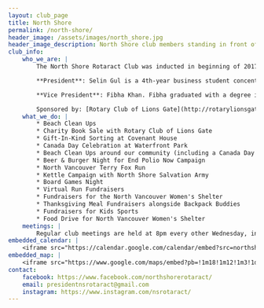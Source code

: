 ```yaml
---
layout: club_page
title: North Shore
permalink: /north-shore/
header_image: /assets/images/north_shore.jpg
header_image_description: North Shore club members standing in front of a Rotaract display
club_info:
    who_we_are: |
        The North Shore Rotaract Club was inducted in beginning of 2017. The club was formed by a group of friends who met through their love of service, and saw opportunity to give back to their North Shore communities through Rotary. The club has four main focus’ Club Service, Vocational Service, Community Service and International Service. North Shore Rotaract has two meetings a month along with one social every month. 

        **President**: Selin Gul is a 4th-year business student concentrating on marketing. She currently live in West Vancouver, and works in real estate. Selin also started a digital marketing agency while in high school and currently works with cosmetic clinics and an immigration company in Downtown Vancouver. Selin has heavily been involved in the world of Rotary since high school, where she was on the executive team of Rockridge Interact Club where she had the opportunity to attend Rotary Adventures in Citizenship and the Rotary International Conference in 2018 as a Shelterbox Volunteer.

        **Vice President**: Fibha Khan. Fibha graduated with a degree in Psychology and Education from UBC in 2019. Since then she has been working full-time as a Research Manager at a developmental lab at UBC where she gets to lead a team of research assistants and run fun studies with infants. She first got involved with Rotary in high school as an Interactor and has also served as a staff member for RYLA South for four years. During her free time she likes to go the gym, read, and binge watch TV shows. 

        Sponsored by: [Rotary Club of Lions Gate](http://rotarylionsgate.com/), [Rotary Club of North Vancouver](http://www.rotarynorthvan.com/home.html), [Rotary Club of West Vancouver](https://portal.clubrunner.ca/787/), and [Rotary Club of West Vancouver Sunrise](http://www.westvancouver.com/rotary-club-of-west-vancouver-sunrise/986/)
    what_we_do: |
        * Beach Clean Ups 
        * Charity Book Sale with Rotary Club of Lions Gate 
        * Gift-In-Kind Sorting at Covenant House 
        * Canada Day Celebration at Waterfront Park 
        * Beach Clean Ups around our community (including a Canada Day Beach Clean Up) 
        * Beer & Burger Night for End Polio Now Campaign 
        * North Vancouver Terry Fox Run
        * Kettle Campaign with North Shore Salvation Army 
        * Board Games Night 
        * Virtual Run Fundraisers 
        * Fundraisers for the North Vancouver Women's Shelter 
        * Thanksgiving Meal Fundraisers alongside Backpack Buddies 
        * Fundraisers for Kids Sports 
        * Food Drive for North Vancouver Women's Shelter
    meetings: |
        Regular club meetings are held at 8pm every other Wednesday, in-person and online.
embedded_calendar: |
    <iframe src="https://calendar.google.com/calendar/embed?src=northshorerotaract%40gmail.com&amp;ctz=America/Vancouver" style="border: 0" scrolling="no" width="400" height="600" frameborder="0"></iframe>
embedded_map: |
    <iframe src="https://www.google.com/maps/embed?pb=!1m18!1m12!1m3!1d2601.098408706502!2d-123.0830657843095!3d49.31241997933462!2m3!1f0!2f0!3f0!3m2!1i1024!2i768!4f13.1!3m3!1m2!1s0x5486704c8f8975fd%3A0x2640d23322a200e0!2sJohn+Braithwaite+Community+Centre!5e0!3m2!1sen!2sca!4v1515376338738" style="border: 0px none; pointer-events: none;" allowfullscreen="" width="600" height="450" frameborder="0"></iframe>
contact:
    facebook: https://www.facebook.com/northshorerotaract/
    email: presidentnsrotaract@gmail.com
    instagram: https://www.instagram.com/nsrotaract/
---
```

